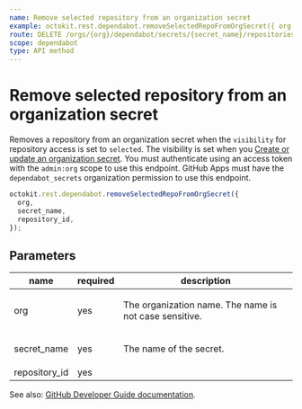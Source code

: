 ```yaml
---
name: Remove selected repository from an organization secret
example: octokit.rest.dependabot.removeSelectedRepoFromOrgSecret({ org, secret_name, repository_id })
route: DELETE /orgs/{org}/dependabot/secrets/{secret_name}/repositories/{repository_id}
scope: dependabot
type: API method
---
```


# Remove selected repository from an organization secret

Removes a repository from an organization secret when the `visibility` for repository access is set to `selected`. The visibility is set when you [Create or update an organization secret](https://docs.github.com/enterprise-cloud@latest//rest/reference/dependabot#create-or-update-an-organization-secret). You must authenticate using an access token with the `admin:org` scope to use this endpoint. GitHub Apps must have the `dependabot_secrets` organization permission to use this endpoint.

```js
octokit.rest.dependabot.removeSelectedRepoFromOrgSecret({
  org,
  secret_name,
  repository_id,
});
```

## Parameters

<table>
  <thead>
    <tr>
      <th>name</th>
      <th>required</th>
      <th>description</th>
    </tr>
  </thead>
  <tbody>
    <tr><td>org</td><td>yes</td><td>

The organization name. The name is not case sensitive.

</td></tr>
<tr><td>secret_name</td><td>yes</td><td>

The name of the secret.

</td></tr>
<tr><td>repository_id</td><td>yes</td><td>

</td></tr>
  </tbody>
</table>

See also: [GitHub Developer Guide documentation](https://docs.github.com/enterprise-cloud@latest//rest/reference/dependabot#remove-selected-repository-from-an-organization-secret).

